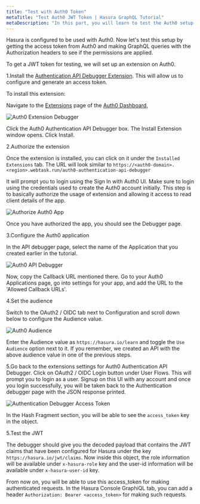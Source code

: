 ```yaml
---
title: "Test with Auth0 Token"
metaTitle: "Test Auth0 JWT Token | Hasura GraphQL Tutorial"
metaDescription: "In this part, you will learn to test the Auth0 setup with Hasura by getting the token from Auth0 and making GraphQL queries with the Authorization headers"
---
```


Hasura is configured to be used with Auth0. Now let's test this setup by getting the access token from Auth0 and making GraphQL queries with the Authorization headers to see if the permissions are applied.

To get a JWT token for testing, we will set up an extension on Auth0.

1.Install the [Authentication API Debugger Extension](https://auth0.com/docs/extensions/authentication-api-debugger-extension). This will allow us to configure and generate an access token.

To install this extension:

Navigate to the [Extensions](https://manage.auth0.com/#/extensions) page of the [Auth0 Dashboard](https://manage.auth0.com/#), 

![Auth0 Extension Debugger](https://graphql-engine-cdn.hasura.io/learn-hasura/assets/graphql-hasura/auth0-extensions-debugger.png)

Click the Auth0 Authentication API Debugger box. The Install Extension window opens. Click Install.

2.Authorize the extension

Once the extension is installed, you can click on it under the `Installed Extensions` tab. The URL will look similar to `https://<auth0-domain>.<region>.webtask.run/auth0-authentication-api-debugger`

It will prompt you to login using the Sign In with Auth0 UI. Make sure to login using the credentials used to create the Auth0 account initially. This step is to basically authorize the usage of extension and allowing it access to read client details of the app.

![Authorize Auth0 App](https://graphql-engine-cdn.hasura.io/learn-hasura/assets/graphql-hasura/authorize-auth0-app.png)

Once you have authorized the app, you should see the Debugger page.

3.Configure the Auth0 application

In the API debugger page, select the name of the Application that you created earlier in the tutorial.

![Auth0 API Debugger](https://graphql-engine-cdn.hasura.io/learn-hasura/assets/graphql-hasura/authentication-api-debugger.png)

Now, copy the Callback URL mentioned there. Go to your Auth0 Applications page, go into settings for your app, and add the URL to the 'Allowed Callback URLs'.

4.Set the audience

Switch to the OAuth2 / OIDC tab next to Configuration and scroll down below to configure the Audience value.

![Auth0 Audience](https://graphql-engine-cdn.hasura.io/learn-hasura/assets/graphql-hasura/configure-audience.png)

Enter the Audience value as `https://hasura.io/learn` and toggle the `Use Audience` option next to it.
If you remember, we created an API with the above audience value in one of the previous steps.

5.Go back to the extensions settings for Auth0 Authentication API Debugger. Click on OAuth2 / OIDC Login button under User Flows. This will prompt you to login as a user. Signup on this UI with any account and once you login successfully, you will be taken back to the Authentication debugger page with the JSON response printed.

![Authentication Debugger Access Token](https://graphql-engine-cdn.hasura.io/learn-hasura/assets/graphql-hasura/authentication-debugger-access-token.png)

In the Hash Fragment section, you will be able to see the `access_token` key in the object.

5.Test the JWT

The debugger should give you the decoded payload that contains the JWT claims that have been configured for Hasura under the key `https://hasura.io/jwt/claims`. Now inside this object, the role information will be available under `x-hasura-role` key and the user-id information will be available under `x-hasura-user-id` key.

From now on, you will be able to use this access_token for making authenticated requests. In the Hasura Console GraphiQL tab, you can add a header `Authorization: Bearer <access_token>` for making such requests.
